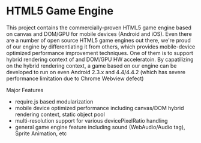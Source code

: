 HTML5 Game Engine
========================

This project contains the commercially-proven HTML5 game engine based on canvas and DOM/GPU for mobile devices (Android and iOS).
Even there are a number of open source HTML5 game engines out there, we're proud of our engine by differentiating it from others,
which provides mobile-device optimized performance improvement techniques.
One of them is to support hybrid rendering context of <canvas> and DOM/GPU HW acceleratoin.
By capatilizing on the hybrid rendering context, a game based on our engine can be developed to run on even Android 2.3.x and 4.4/4.4.2 (which has severe performance limitation due to Chrome Webview defect)

Major Features
- require.js based modularization
- mobile device optimized performance including canvas/DOM hybrid rendering context, static object pool
- multi-resolution support for various devicePixelRatio handling
- general game engine feature including sound (WebAudio/Audio tag), Sprite Animation, etc
